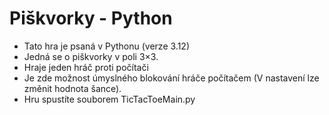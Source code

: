 # Piškvorky - Python
- Tato hra je psaná v Pythonu (verze 3.12)
- Jedná se o piškvorky v poli 3×3.
- Hraje jeden hráč proti počítači
- Je zde možnost úmyslného blokování hráče počítačem (V nastavení lze změnit hodnota šance).
- Hru spustíte souborem TicTacToeMain.py
